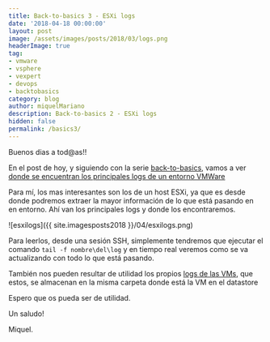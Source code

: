 ```yaml
---
title: Back-to-basics 3 - ESXi logs
date: '2018-04-18 00:00:00'
layout: post
image: /assets/images/posts/2018/03/logs.png
headerImage: true
tag:
- vmware
- vsphere
- vexpert
- devops
- backtobasics
category: blog
author: miquelMariano
description: Back-to-basics 2 - ESXi logs
hidden: false
permalink: /basics3/
---
```


Buenos dias a tod@as!!

En el post de hoy, y siguiendo con la serie [back-to-basics](https://miquelmariano.github.io/tags/#backtobasics), vamos a ver [donde se encuentran los principales logs de un entorno VMWare](https://kb.vmware.com/s/article/1021806)

Para mí, los mas interesantes son los de un host ESXi, ya que es desde donde podremos extraer la mayor información de lo que está pasando en en entorno. Ahí van los principales logs y donde los encontraremos.

![esxilogs]({{ site.imagesposts2018 }}/04/esxilogs.png)

Para leerlos, desde una sesión SSH, simplemente tendremos que ejecutar el comando `tail -f nombre\del\log` y en tiempo real veremos como se va actualizando con todo lo que está pasando.

También nos pueden resultar de utilidad los propios [logs de las VMs](https://www.ncora.com/blog/configuracion-de-logs-en-maquinas-virtuales/), que estos, se almacenan en la misma carpeta donde está la VM en el datastore 

Espero que os pueda ser de utilidad.


Un saludo!

Miquel.


